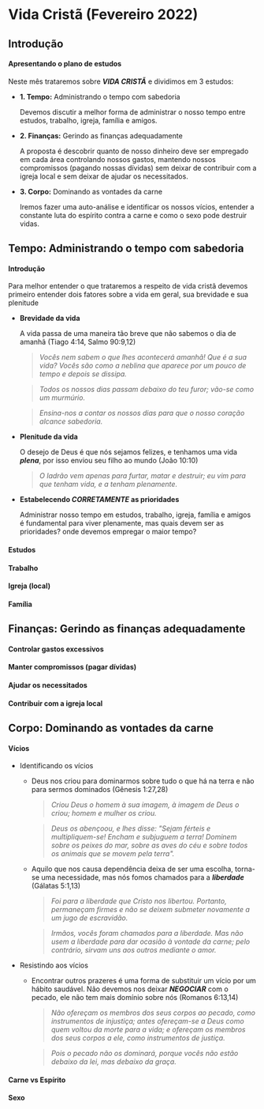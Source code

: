 # Vida Cristã (Fevereiro 2022)

## Introdução
#### Apresentando o plano de estudos
Neste mês trataremos sobre ***VIDA CRISTÃ*** e dividimos em 3 estudos:

  - **1. Tempo:** Administrando o tempo com sabedoria
  
    Devemos discutir a melhor forma de administrar o nosso tempo entre estudos, trabalho, igreja, família e amigos.

  - **2. Finanças:** Gerindo as finanças adequadamente

    A proposta é descobrir quanto de nosso dinheiro deve ser empregado em cada área controlando nossos gastos, mantendo nossos compromissos (pagando nossas dívidas) sem deixar de contribuir com a igreja local e sem deixar de ajudar os necessitados.

  - **3. Corpo:** Dominando as vontades da carne

    Iremos fazer uma auto-análise e identificar os nossos vícios, entender a constante luta do espírito contra a carne e como o sexo pode destruir vidas.

## Tempo: Administrando o tempo com sabedoria
 #### Introdução
 Para melhor entender o que trataremos a respeito de vida cristã devemos primeiro entender dois fatores sobre a vida em geral, sua brevidade e sua plenitude

  - **Brevidade da vida**

    A vida passa de uma maneira tão breve que não sabemos o dia de amanhã (Tiago 4:14, Salmo 90:9,12)

    > *Vocês nem sabem o que lhes acontecerá amanhã! Que é a sua vida? Vocês são como a neblina que aparece por um pouco de tempo e depois se dissipa.*

    > *Todos os nossos dias passam debaixo do teu furor; vão-se como um murmúrio.*

    > *Ensina-nos a contar os nossos dias para que o nosso coração alcance sabedoria.*

  - **Plenitude da vida**

    O desejo de Deus é que nós sejamos felizes, e tenhamos uma vida ***plena***, por isso enviou seu filho ao mundo (João 10:10)

    > *O ladrão vem apenas para furtar, matar e destruir; eu vim para que tenham vida, e a tenham plenamente.*

  - **Estabelecendo ***CORRETAMENTE*** as prioridades**

    Administrar nosso tempo em estudos, trabalho, igreja, família e amigos é fundamental para viver plenamente, mas quais devem ser as prioridades? onde devemos empregar o maior tempo?

 #### Estudos
 #### Trabalho
 #### Igreja (local)
 #### Família

## Finanças: Gerindo as finanças adequadamente
 #### Controlar gastos excessivos
 #### Manter compromissos (pagar dívidas)
 #### Ajudar os necessitados
 #### Contribuir com a igreja local

## Corpo: Dominando as vontades da carne
 #### Vícios
 - Identificando os vícios
    - Deus nos criou para dominarmos sobre tudo o que há na terra e não para sermos dominados (Gênesis 1:27,28)
        > *Criou Deus o homem à sua imagem, à imagem de Deus o criou; homem e mulher os criou.*

        > *Deus os abençoou, e lhes disse: "Sejam férteis e multipliquem-se! Encham e subjuguem a terra! Dominem sobre os peixes do mar, sobre as aves do céu e sobre todos os animais que se movem pela terra".*

    - Aquilo que nos causa dependência deixa de ser uma escolha, torna-se uma necessidade, mas nós fomos chamados para a ***liberdade*** (Gálatas 5:1,13)
        > *Foi para a liberdade que Cristo nos libertou. Portanto, permaneçam firmes e não se deixem submeter novamente a um jugo de escravidão.*

        > *Irmãos, vocês foram chamados para a liberdade. Mas não usem a liberdade para dar ocasião à vontade da carne; pelo contrário, sirvam uns aos outros mediante o amor.*

 - Resistindo aos vícios
    - Encontrar outros prazeres é uma forma de substituir um vício por um hábito saudável. Não devemos nos deixar ***NEGOCIAR*** com o pecado, ele não tem mais domínio sobre nós (Romanos 6:13,14)

      > *Não ofereçam os membros dos seus corpos ao pecado, como instrumentos de injustiça; antes ofereçam-se a Deus como quem voltou da morte para a vida; e ofereçam os membros dos seus corpos a ele, como instrumentos de justiça.*

      > *Pois o pecado não os dominará, porque vocês não estão debaixo da lei, mas debaixo da graça.*

 #### Carne vs Espírito
 #### Sexo